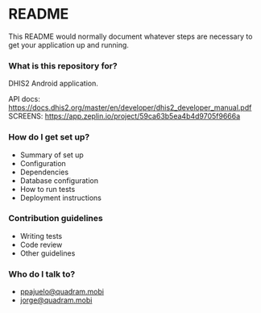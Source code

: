 # README #

This README would normally document whatever steps are necessary to get your application up and running.

### What is this repository for? ###

DHIS2 Android application.

API docs:
https://docs.dhis2.org/master/en/developer/dhis2_developer_manual.pdf
SCREENS:
https://app.zeplin.io/project/59ca63b5ea4b4d9705f9666a


### How do I get set up? ###

* Summary of set up
* Configuration
* Dependencies
* Database configuration
* How to run tests
* Deployment instructions

### Contribution guidelines ###

* Writing tests
* Code review
* Other guidelines

### Who do I talk to? ###

* ppajuelo@quadram.mobi
* jorge@quadram.mobi